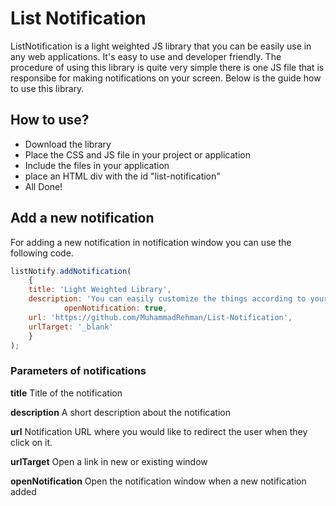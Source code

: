 # List Notification
ListNotification is a light weighted JS library that you can be easily use in any web applications. It's easy to use and developer friendly. The procedure of using this library is quite very simple there is one JS file that is responsibe for making notifications on your screen. Below is the guide how to use this library.

## How to use?
* Download the library
* Place the CSS and JS file in your project or application
* Include the files in your application
* place an HTML div with the id "list-notification"
* All Done!

## Add a new notification
For adding a new notification in notification window you can use the following code.

```js
listNotify.addNotification( 
    {
	title: 'Light Weighted Library',
	description: 'You can easily customize the things according to your need, a very simple JS file and css file which you can customize in your own way',
		    openNotification: true,
	url: 'https://github.com/MuhammadRehman/List-Notification',
	urlTarget: '_blank'
    }
);
```

### Parameters of notifications
**title**
Title of the notification

**description**
A short description about the notification

**url**
Notification URL where you would like to redirect the user when they click on it.

**urlTarget**
Open a link in new or existing window

**openNotification**
Open the notification window when a new notification added
